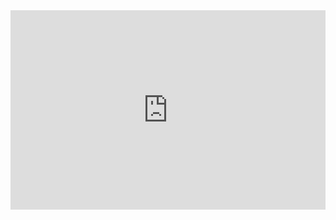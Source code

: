 <style type="text/css">
  .map-container {
    position: relative;
    padding-bottom: 56.25%;
    padding-top: 35px;
    height: 0;
    overflow: hidden;
}
  .map-container iframe {
    position: absolute;
    top:0;
    left: 0;
    width: 100%;
    height: 100%;
}
</style>
<div class="map-container">
  <iframe src="https://markclare1992.xyz/shiny/Shiny.Apps/squad-app/" height="315" width="560" allowfullscreen="" frameborder="0"></iframe>
</div>

